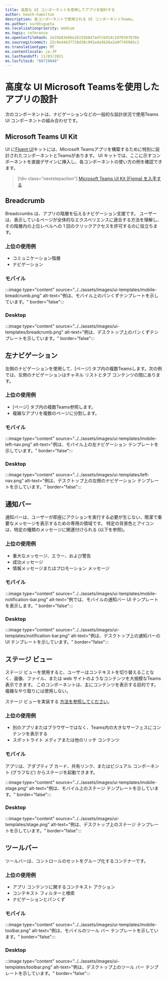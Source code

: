 ```yaml
---
title: 高度な UI コンポーネントを使用してアプリを設計する
author: heath-hamilton
description: 各コンポーネントで使用される UI コンポーネントTeams。
ms.author: surbhigupta
ms.localizationpriority: medium
ms.topic: reference
ms.openlocfilehash: 2e35b83e66e26155b847ad7cb914c1970397676b
ms.sourcegitcommit: 22c9e44437720d30c992a4a3626a2a9f745983c1
ms.translationtype: MT
ms.contentlocale: ja-JP
ms.lasthandoff: 11/03/2021
ms.locfileid: "60719848"
---
```

# <a name="designing-your-microsoft-teams-app-with-advanced-ui-components"></a>高度な UI Microsoft Teamsを使用したアプリの設計

次のコンポーネントは、ナビゲーションなどの一[](~/concepts/design/design-teams-app-basic-ui-components.md)般的な設計状況で使用Teams UI コンポーネントの組み合わせです。

## <a name="microsoft-teams-ui-kit"></a>Microsoft Teams UI Kit

UI に<a href="https://fluentsite.z22.web.core.windows.net/" target="_blank">Fluent UI</a>キットには、Microsoft Teamsアプリを構築するために特別に設計されたコンポーネントとTeamsがあります。 UI キットでは、ここに示すコンポーネントを直接デザインに挿入し、各コンポーネントの使い方の例を確認できます。

> [!div class="nextstepaction"]
> [Microsoft Teams UI Kit (Figma) を入手する](https://www.figma.com/community/file/916836509871353159)

## <a name="breadcrumb"></a>Breadcrumb

Breadcrumbs は、アプリの階層を伝えるナビゲーション支援です。 ユーザーは、表示しているページが全体的なエクスペリエンスに適合する方法を理解し、その階層内の上位レベルへの 1 回のクリックアクセスを許可するのに役立ちます。

### <a name="top-use-cases"></a>上位の使用例

* コミュニケーション階層
* ナビゲーション

### <a name="mobile"></a>モバイル

:::image type="content" source="../../assets/images/ui-templates/mobile-breadcrumb.png" alt-text="例は、モバイル上のパンくずテンプレートを示しています。" border="false":::

### <a name="desktop"></a>Desktop

:::image type="content" source="../../assets/images/ui-templates/breadcrumb.png" alt-text="例は、デスクトップ上のパンくずテンプレートを示しています。" border="false":::

## <a name="left-nav"></a>左ナビゲーション

左側のナビゲーションを使用して、[ページ] タブ内の複数Teamsします。次の例では、左側のナビゲーションはチャネル リストとタブ コンテンツの間にあります。

### <a name="top-use-cases"></a>上位の使用例

* [ページ] タブ内の複数Teams参照します。
* 複雑なアプリを複数のページに分割します。

### <a name="mobile"></a>モバイル

:::image type="content" source="../../assets/images/ui-templates/mobile-left-nav.png" alt-text="例は、モバイル上の左ナビゲーション テンプレートを示しています。" border="false":::

### <a name="desktop"></a>Desktop

:::image type="content" source="../../assets/images/ui-templates/left-nav.png" alt-text="例は、デスクトップ上の左側のナビゲーション テンプレートを示しています。" border="false":::

## <a name="notification-bar"></a>通知バー

通知バーは、ユーザーが即座にアクションを実行する必要が生じない、簡潔で重要なメッセージを表示するための専用の領域です。 特定の背景色とアイコンは、特定の種類のメッセージに関連付けられる (以下を参照)。

### <a name="top-use-cases"></a>上位の使用例

* 重大なメッセージ、エラー、および警告
* 成功メッセージ
* 情報メッセージまたはプロモーション メッセージ

### <a name="mobile"></a>モバイル

:::image type="content" source="../../assets/images/ui-templates/mobile-notification-bar.png" alt-text="例では、モバイルの通知バー UI テンプレートを表示します。" border="false":::

### <a name="desktop"></a>Desktop

:::image type="content" source="../../assets/images/ui-templates/notification-bar.png" alt-text="例は、デスクトップ上の通知バーの UI テンプレートを示しています。" border="false":::

## <a name="stage-view"></a>ステージ ビュー

ステージ ビューを使用すると、ユーザーはコンテキストを切り替えることなく、画像、ファイル、または web サイトのようなコンテンツを大規模なTeams表示できます。 このコンポーネントは、主にコンテンツを表示する目的です。 複雑なやり取りには使用しない。

ステージ ビューを実装する [方法を参照してください](~/tabs/tabs-link-unfurling.md)。

### <a name="top-use-cases"></a>上位の使用例

* 別のアプリまたはブラウザーではなく、Teams内の大きなサーフェスにコンテンツを表示する
* スポットライト メディアまたは他のリッチ コンテンツ

### <a name="mobile"></a>モバイル

アプリは、アダプティブ カード、共有リンク、またはビジュアル コンポーネント (グラフなど) からステージを起動できます。

:::image type="content" source="../../assets/images/ui-templates/mobile-stage.png" alt-text="例は、モバイル上のステージ テンプレートを示しています。" border="false":::

### <a name="desktop"></a>Desktop

:::image type="content" source="../../assets/images/ui-templates/stage.png" alt-text="例は、デスクトップ上のステージ テンプレートを示しています。" border="false":::

## <a name="toolbar"></a>ツールバー

ツールバーは、コントロールのセットをグループ化するコンテナーです。

### <a name="top-use-cases"></a>上位の使用例

* アプリ コンテンツに関するコンテキスト アクション
* コンテキスト フィルターと検索
* ナビゲーションとパンくず

### <a name="mobile"></a>モバイル

:::image type="content" source="../../assets/images/ui-templates/mobile-toolbar.png" alt-text="例は、モバイルのツール バー テンプレートを示しています。" border="false":::

### <a name="desktop"></a>Desktop

:::image type="content" source="../../assets/images/ui-templates/toolbar.png" alt-text="例は、デスクトップ上のツール バー テンプレートを示しています。" border="false":::
